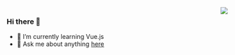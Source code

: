 <a href="#">
  <img align="right" src="https://github-readme-stats.vercel.app/api?username=ZzzhangLK&&hide_border=true&count_private=true&show_icons=true&include_all_commits=true">
</a>

### Hi there 👋

<!--
**ZzzhangLK/ZzzhangLK** is a ✨ _special_ ✨ repository because its `README.md` (this file) appears on your GitHub profile.

Here are some ideas to get you started:

- 🔭 I’m currently working on ...
- 🌱 I’m currently learning ...
- 👯 I’m looking to collaborate on ...
- 🤔 I’m looking for help with ...
- 💬 Ask me about ...
- 📫 How to reach me: ...
- 😄 Pronouns: ...
- ⚡ Fun fact: ...
  -->

- 🌱 I’m currently learning Vue.js
- 💬 Ask me about anything [here](https://github.com/ZzzhangLK/ZzzhangLK/issues)
